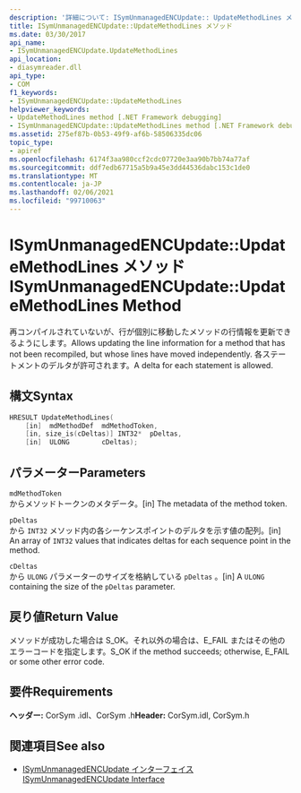 ```yaml
---
description: '詳細について: ISymUnmanagedENCUpdate:: UpdateMethodLines メソッド'
title: ISymUnmanagedENCUpdate::UpdateMethodLines メソッド
ms.date: 03/30/2017
api_name:
- ISymUnmanagedENCUpdate.UpdateMethodLines
api_location:
- diasymreader.dll
api_type:
- COM
f1_keywords:
- ISymUnmanagedENCUpdate::UpdateMethodLines
helpviewer_keywords:
- UpdateMethodLines method [.NET Framework debugging]
- ISymUnmanagedENCUpdate::UpdateMethodLines method [.NET Framework debugging]
ms.assetid: 275ef87b-0b53-49f9-af6b-58506335dc06
topic_type:
- apiref
ms.openlocfilehash: 6174f3aa980ccf2cdc07720e3aa90b7bb74a77af
ms.sourcegitcommit: ddf7edb67715a5b9a45e3dd44536dabc153c1de0
ms.translationtype: MT
ms.contentlocale: ja-JP
ms.lasthandoff: 02/06/2021
ms.locfileid: "99710063"
---
```

# <a name="isymunmanagedencupdateupdatemethodlines-method"></a><span data-ttu-id="c0c8b-103">ISymUnmanagedENCUpdate::UpdateMethodLines メソッド</span><span class="sxs-lookup"><span data-stu-id="c0c8b-103">ISymUnmanagedENCUpdate::UpdateMethodLines Method</span></span>

<span data-ttu-id="c0c8b-104">再コンパイルされていないが、行が個別に移動したメソッドの行情報を更新できるようにします。</span><span class="sxs-lookup"><span data-stu-id="c0c8b-104">Allows updating the line information for a method that has not been recompiled, but whose lines have moved independently.</span></span> <span data-ttu-id="c0c8b-105">各ステートメントのデルタが許可されます。</span><span class="sxs-lookup"><span data-stu-id="c0c8b-105">A delta for each statement is allowed.</span></span>  
  
## <a name="syntax"></a><span data-ttu-id="c0c8b-106">構文</span><span class="sxs-lookup"><span data-stu-id="c0c8b-106">Syntax</span></span>  
  
```cpp  
HRESULT UpdateMethodLines(  
    [in]  mdMethodDef  mdMethodToken,  
    [in, size_is(cDeltas)] INT32*  pDeltas,  
    [in]  ULONG        cDeltas);  
```  
  
## <a name="parameters"></a><span data-ttu-id="c0c8b-107">パラメーター</span><span class="sxs-lookup"><span data-stu-id="c0c8b-107">Parameters</span></span>  

 `mdMethodToken`  
 <span data-ttu-id="c0c8b-108">からメソッドトークンのメタデータ。</span><span class="sxs-lookup"><span data-stu-id="c0c8b-108">[in] The metadata of the method token.</span></span>  
  
 `pDeltas`  
 <span data-ttu-id="c0c8b-109">から `INT32` メソッド内の各シーケンスポイントのデルタを示す値の配列。</span><span class="sxs-lookup"><span data-stu-id="c0c8b-109">[in] An array of `INT32` values that indicates deltas for each sequence point in the method.</span></span>  
  
 `cDeltas`  
 <span data-ttu-id="c0c8b-110">から `ULONG` パラメーターのサイズを格納している `pDeltas` 。</span><span class="sxs-lookup"><span data-stu-id="c0c8b-110">[in] A `ULONG` containing the size of the `pDeltas` parameter.</span></span>  
  
## <a name="return-value"></a><span data-ttu-id="c0c8b-111">戻り値</span><span class="sxs-lookup"><span data-stu-id="c0c8b-111">Return Value</span></span>  

 <span data-ttu-id="c0c8b-112">メソッドが成功した場合は S_OK。それ以外の場合は、E_FAIL またはその他のエラーコードを指定します。</span><span class="sxs-lookup"><span data-stu-id="c0c8b-112">S_OK if the method succeeds; otherwise, E_FAIL or some other error code.</span></span>  
  
## <a name="requirements"></a><span data-ttu-id="c0c8b-113">要件</span><span class="sxs-lookup"><span data-stu-id="c0c8b-113">Requirements</span></span>  

 <span data-ttu-id="c0c8b-114">**ヘッダー:** CorSym .idl、CorSym .h</span><span class="sxs-lookup"><span data-stu-id="c0c8b-114">**Header:** CorSym.idl, CorSym.h</span></span>  
  
## <a name="see-also"></a><span data-ttu-id="c0c8b-115">関連項目</span><span class="sxs-lookup"><span data-stu-id="c0c8b-115">See also</span></span>

- [<span data-ttu-id="c0c8b-116">ISymUnmanagedENCUpdate インターフェイス</span><span class="sxs-lookup"><span data-stu-id="c0c8b-116">ISymUnmanagedENCUpdate Interface</span></span>](isymunmanagedencupdate-interface.md)
